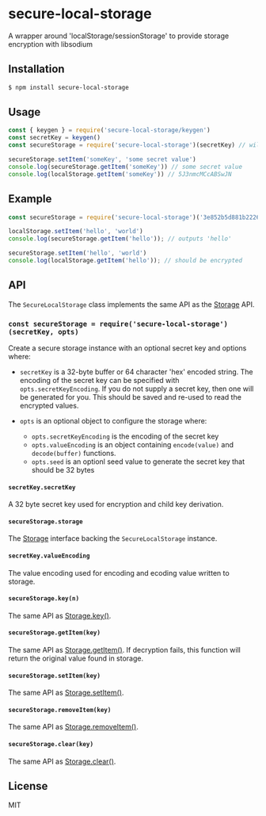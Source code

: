 secure-local-storage
====================

A wrapper around 'localStorage/sessionStorage' to provide storage encryption with libsodium

## Installation

```sh
$ npm install secure-local-storage
```

## Usage

```js
const { keygen } = require('secure-local-storage/keygen')
const secretKey = keygen()
const secureStorage = require('secure-local-storage')(secretKey) // will generate key by default

secureStorage.setItem('someKey', 'some secret value')
console.log(secureStorage.getItem('someKey')) // some secret value
console.log(localStorage.getItem('someKey')) // 5J3nmcMCcABSwJN
```

## Example

```js
const secureStorage = require('secure-local-storage')('3e852b5d881b22261b8e417e217a9fa9757f4532305c4e46e2a6966aa89840f6')

localStorage.setItem('hello', 'world')
console.log(secureStorage.getItem('hello')); // outputs 'hello'

secureStorage.setItem('hello', 'world')
console.log(localStorage.getItem('hello')); // should be encrypted
```

## API

The `SecureLocalStorage` class implements the same API as the [Storage][Storage]
API.

### `const secureStorage = require('secure-local-storage')(secretKey, opts)`

Create a secure storage instance with an optional secret key and options where:

* `secretKey` is a 32-byte buffer or 64 character 'hex' encoded string. The
  encoding of the secret key can be specified with `opts.secretKeyEncoding`.
  If you do not supply a secret key, then one will be generated for you. This
  should be saved and re-used to read the encrypted values.

* `opts` is an optional object to configure the storage where:
  * `opts.secretKeyEncoding` is the encoding of the secret key
  * `opts.valueEncoding` is an object containing `encode(value)` and
    `decode(buffer)` functions.
  * `opts.seed` is an optionl seed value to generate the secret key that
    should be 32 bytes

#### `secretKey.secretKey`

A 32 byte secret key used for encryption and child key derivation.

#### `secureStorage.storage`

The [Storage][Storage] interface backing the `SecureLocalStorage` instance.

#### `secretKey.valueEncoding`

The value encoding used for encoding and ecoding value written to storage.

#### `secureStorage.key(n)`

The same API as [Storage.key()][Storage.key].

#### `secureStorage.getItem(key)`

The same API as [Storage.getItem()][Storage.getItem]. If decryption fails, this
function will return the original value found in storage.

#### `secureStorage.setItem(key)`

The same API as [Storage.setItem()][Storage.setItem].

#### `secureStorage.removeItem(key)`

The same API as [Storage.removeItem()][Storage.removeItem].

#### `secureStorage.clear(key)`

The same API as [Storage.clear()][Storage.clear].

## License

MIT


[Storage]: https://developer.mozilla.org/en-US/docs/Web/API/Storage
[Storage.key]: https://developer.mozilla.org/en-US/docs/Web/API/Storage
[Storage.clear]: https://developer.mozilla.org/en-US/docs/Web/API/Storage/clear
[Storage.getItem]: https://developer.mozilla.org/en-US/docs/Web/API/Storage/getItem
[Storage.setItem]: https://developer.mozilla.org/en-US/docs/Web/API/Storage/setItem
[Storage.removeItem]: https://developer.mozilla.org/en-US/docs/Web/API/Storage/removeItem
